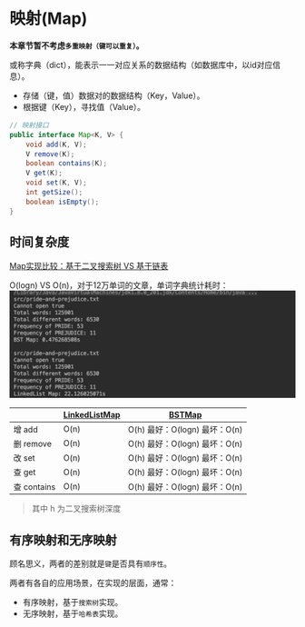 # 映射(Map)

**本章节暂不考虑`多重映射（键可以重复）`。**

或称字典（dict），能表示一一对应关系的数据结构（如数据库中，以id对应信息）。

- 存储（键，值）数据对的数据结构（Key，Value）。
- 根据键（Key），寻找值（Value）。

```java
// 映射接口
public interface Map<K, V> {
    void add(K, V);
    V remove(K);
    boolean contains(K);
    V get(K);
    void set(K, V);
    int getSize();
    boolean isEmpty();
}
```

## 时间复杂度

[Map实现比较：基于二叉搜索树 VS 基于链表](https://github.com/vfa25/dataStructure-algorithm/blob/master/datastructure/src/map/TestMap.java)

O(logn) VS O(n)，对于12万单词的文章，单词字典统计耗时：![BST对比链表实现Map](../../.imgs/test-map.png)

|             | [LinkedListMap](https://github.com/vfa25/dataStructure-algorithm/blob/master/datastructure/src/map/LinkedListMap.java) | [BSTMap](https://github.com/vfa25/dataStructure-algorithm/blob/master/datastructure/src/map/BSTMap.java) |
|-------------|---------------| ----------- |
| 增 add      | O(n)          | O(h) 最好：O(logn) 最坏：O(n) |
| 删 remove   | O(n)          | O(h) 最好：O(logn) 最坏：O(n) |
| 改 set      | O(n)          | O(h) 最好：O(logn) 最坏：O(n) |
| 查 get      | O(n)          | O(h) 最好：O(logn) 最坏：O(n) |
| 查 contains | O(n)          | O(h) 最好：O(logn) 最坏：O(n) |
> 其中 h 为二叉搜索树深度

## 有序映射和无序映射

顾名思义，两者的差别就是`键`是否具有`顺序性`。

两者有各自的应用场景，在实现的层面，通常：

- 有序映射，基于`搜索树`实现。
- 无序映射，基于`哈希表`实现。
